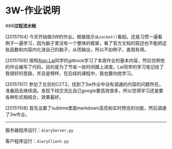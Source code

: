 # 3W-作业说明

###**过程流水帐**

[20151104] 今天开始做3W的作业。根据提示从```socket()```看起。还是习惯一遍看例子一遍学习，因为脑子里没有一个整体的框架，看了官方文档的叙述也不能把这些函数和内容内化进自己的脑子，从而输出，所以不如例子，直观有用。

[20151106] 按照[Alan Lai](https://wp-lai.gitbooks.io/learn-python/content/1sTry/socket.html)同学的gitbook学习了本周作业的基本内容，然后仿照他的作业编写了代码，目的是为了节省一些时间跟上进度。Lai同学的学习笔记给了我很好的思路，并且是榜样，在后续的课程中，我也要向他学习。

[20151107] 参加了北京的C2T2，找到了3w作业中没有调通的内容的问题所在，准备回去继续调。发现下线交流比自己google要高效很多，所以觉得学习还是要各种形式相结合，效果最好。

[20151108] 首先设置了sublime里面markdown高亮和实时预览的功能，然后调通了3w作业。

---

服务器程序运行：```diaryServer.py```

客户程序运行：```diaryClient.py```

